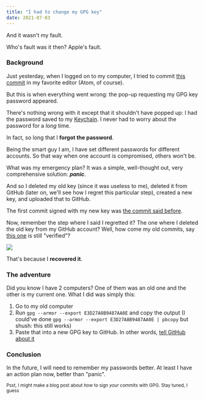 ```yaml
---
title: "I had to change my GPG key"
date: 2021-07-03
---
```

And it wasn't my fault.
<!--END EXCERPT-->

Who's fault was it then? Apple's fault.

### Background

Just yesterday, when I logged on to my computer, I tried to commit [this commit](https://github.com/ThatXliner/poethepoet/commit/bc2985e8c1adfb5e90f09d65be03eebcdcf21f76) in my favorite editor (Atom, of course).

But this is when everything went wrong: the pop-up requesting my GPG key password appeared.

There's nothing wrong with it except that it shouldn't have popped up: I had the password saved to my [Keychain](https://support.apple.com/guide/keychain-access/what-is-keychain-access-kyca1083/mac). I never had to worry about the password for a *long* time.

In fact, so long that I **forgot the password**.

Being the smart guy I am, I have set different passwords for different accounts. So that way when one account is compromised, others won't be.

What was my emergency plan? It was a simple, well-thought out, very comprehensive solution: ***panic***.

And so I deleted my old key (since it was useless to me), deleted it from GitHub (later on, we'll see how I regret this particular step), created a new key, and uploaded that to GitHub.

The first commit signed with my new key was [the commit said before](https://github.com/ThatXliner/poethepoet/commit/bc2985e8c1adfb5e90f09d65be03eebcdcf21f76).

Now, remember the step where I said I regretted it? The one where I deleted the old key from my GitHub account? Well, how come my old commits, say [this one](https://github.com/ThatXliner/slashtilities/commit/60c28ac4f981444722ce7140069fad37a7e846b5) is still "verified"?

![](/blog/assets/images/hey-its-still-verified.png)

That's because I **recovered it**.

### The adventure

Did you know I have 2 computers? One of them was an old one and the other is my current one. What I did was simply this:

1. Go to my old computer
2. Run `gpg --armor --export E3D27A8B9487AA0E` and copy the output (I could've done `gpg --armor --export E3D27A8B9487AA0E | pbcopy` but shush: this still works)
3. Paste that into a new GPG key to GitHub. In other words, [tell GitHub about it](https://docs.github.com/en/github/authenticating-to-github/managing-commit-signature-verification/adding-a-new-gpg-key-to-your-github-account)

### Conclusion

In the future, I will need to remember my passwords better. At least I have an action plan now, better than "panic".

<small>Psst, I might make a blog post about how to sign <i>your</i> commits with GPG. Stay tuned, I guess</small>
